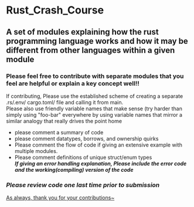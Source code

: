 # Rust_Crash_Course
## A set of modules explaining how the rust programming language works and how it may be different from other languages within a given module

### Please feel free to contribute with separate modules that you feel are helpful or explain a key concept well!! 

If contributing, Please use the established scheme of creating a separate .rs/.env/ cargo.toml/ file and calling it from main. <br>
Please also use friendly variable names that make sense (try harder than simply using "foo-bar" everywhere by using variable names
that mirror a similar analogy that really drives the point home<br>
 - please comment a summary of code 
 - please comment datatypes, borrows, and ownership quirks
 - Please comment the flow of code if giving an extensive example with multiple modules. 
 - Please comment definitions of unique struct/enum types<br>
<i>**If giving an error handling explanation, Please include the error code and the working(compiling) version of the code**</i>
### <b><i>Please review code one last time prior to submission</i></b>

<u>As always, thank you for your contributions~</u>

